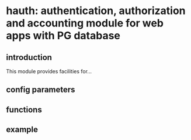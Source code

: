 # hauth: authentication, authorization and accounting module for web apps with PG database

## introduction
This module provides facilities for...

## config parameters

## functions

## example
